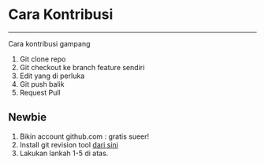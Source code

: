 # Cara Kontribusi

---

Cara kontribusi gampang

1. Git clone repo  
2. Git checkout ke branch feature sendiri  
3. Edit yang di perluka
4. Git push balik
5. Request Pull  

## Newbie

1. Bikin account github.com : gratis sueer!
2. Install git revision tool [dari sini](https://git-scm.com/book/en/v2/Getting-Started-Installing-Git)
3. Lakukan  lankah 1-5 di atas.
